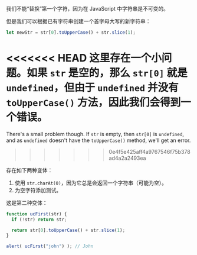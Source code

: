 我们不能“替换”第一个字符，因为在 JavaScript 中字符串是不可变的。

但是我们可以根据已有字符串创建一个首字母大写的新字符串：

```js
let newStr = str[0].toUpperCase() + str.slice(1);
```

<<<<<<< HEAD
这里存在一个小问题。如果 `str` 是空的，那么 `str[0]` 就是 `undefined`，但由于 `undefined` 并没有 `toUpperCase()` 方法，因此我们会得到一个错误。
=======
There's a small problem though. If `str` is empty, then `str[0]` is `undefined`, and as `undefined` doesn't have the `toUpperCase()` method, we'll get an error.
>>>>>>> 0e4f5e425aff4a9767546f75b378ad4a2a2493ea

存在如下两种变体：

1. 使用 `str.charAt(0)`，因为它总是会返回一个字符串（可能为空）。
2. 为空字符添加测试。

这是第二种变体：

```js run demo
function ucFirst(str) {
  if (!str) return str;

  return str[0].toUpperCase() + str.slice(1);
}

alert( ucFirst("john") ); // John
```

